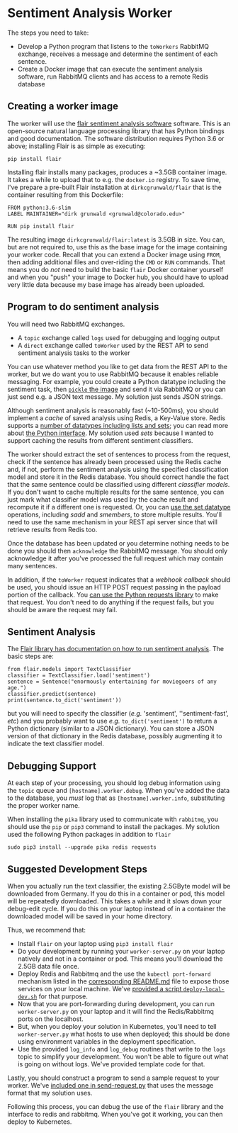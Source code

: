# Sentiment Analysis Worker

The steps you need to take:

+ Develop a Python program that listens to the `toWorkers` RabbitMQ exchange, receives a message and determine the sentiment of each sentence.
+ Create a Docker image that can execute the sentiment analysis software, run RabbitMQ clients and has access to a remote Redis database
## Creating a worker image
The worker will use the [flair sentiment analysis software](https://github.com/flairNLP/flair) software. This is an open-source natural language processing library that has Python bindings and good documentation. The software distribution requires Python 3.6 or above; installing Flair is as simple as executing:
```
pip install flair
```
Installing flair installs many packages, produces a ~3.5GB container image. It takes a while to upload that to e.g. the `docker.io` registry. To save time, I've prepare a pre-built Flair installation at `dirkcgrunwald/flair` that is the container resulting from this Dockerfile:
```
FROM python:3.6-slim
LABEL MAINTAINER="dirk grunwald <grunwald@colorado.edu>"

RUN pip install flair
``` 
The resulting image `dirkcgrunwald/flair:latest` is 3.5GB in size. You can, but are not required to, use this as the base image for the image containing your worker code. Recall that you can extend a Docker image using `FROM`, then adding additional files and over-riding the `CMD` or `RUN` commands. That means you do *not* need to build the basic `flair` Docker container yourself and when you "push" your image to Docker hub, you should have to upload very little data because my base image has already been uploaded.
## Program to do sentiment analysis

You will need two RabbitMQ exchanges.
+ A `topic` exchange called `logs` used for debugging and logging output
+ A `direct` exchange called `toWorker` used by the REST API to send sentiment analysis tasks to the worker

You can use whatever method you like to get data from the REST API to the worker, but we do want you to use RabbitMQ because it enables reliable messaging. For example, you could create a Python datatype including the sentiment task, then [`pickle` the image](https://stackoverflow.com/questions/30469575/how-to-pickle-and-unpickle-to-portable-string-in-python-3) and send it via RabbitMQ or you can just send e.g. a JSON text message. My solution just sends JSON strings.

Although sentiment analysis is reasonably fast (~10-500ms), you should implement a *cache* of saved analysis using Redis, a Key-Value store. Redis supports a [number of datatypes including lists and sets](https://redis.io/topics/data-types); you can read more about [the Python interface](https://github.com/andymccurdy/redis-py). My solution used *sets* because I wanted to support caching the results from different sentiment classifiers.

The worker should extract the set of sentences to process from the request, check if the sentence has already been processed using the Redis cache and, if not, perform the sentiment analysis using the specified classification model and store it in the Redis database. You should correct handle the fact that the same sentence could be classified using different *classifier models*. If you don't want to cache multiple results for the same sentence, you can just mark what classifier model was used by the cache result and recompute it if a different one is requested. Or, you can [use the set datatype](https://redis.io/commands#set) operations, including *sadd* and *smembers*, to store multiple results. You'll need to use the same mechanism in your REST api server since that will retrieve results from Redis too.

Once the database has been updated or you determine nothing needs to be done you should then `acknowledge` the RabbitMQ message. You should only acknowledge it after you've processed the full request which may contain many sentences.

In addition, if the `toWorker` request indicates that a *webhook callback* should be used, you should issue an HTTP POST request passing in the payload portion of the callback. You [can use the Python requests library](https://docs.python-requests.org/en/latest/user/quickstart/#make-a-request) to make that request. You don't need to do anything if the request fails, but you should be aware the request may fail.

## Sentiment Analysis
The [Flair library has documentation on how to run sentiment analysis](https://github.com/flairNLP/flair/blob/master/resources/docs/TUTORIAL_2_TAGGING.md#tagging-with-pre-trained-text-classification-models). The basic steps are:
```
from flair.models import TextClassifier
classifier = TextClassifier.load('sentiment')
sentence = Sentence("enormously entertaining for moviegoers of any age.")
classifier.predict(sentence)
print(sentence.to_dict('sentiment'))
```
but you will need to specify the classifier (*e.g.* 'sentiment', ''sentiment-fast', *etc*) and you probably want to use *e.g.* `to_dict('sentiment')` to return a Python dictionary (similar to a JSON dictionary). You can store a JSON version of that dictionary in the Redis database, possibly augmenting it to indicate the text classifier model.

## Debugging Support

At each step of your processing, you should log debug information using the `topic` queue and `[hostname].worker.debug`. When you've added the data to the database, you *must* log that as `[hostname].worker.info`, substituting the proper worker name.

When installing the `pika` library used to communicate with `rabbitmq`, you should use the `pip` or `pip3` command to install the packages. My solution used the following Python packages in addition to `flair`
```
sudo pip3 install --upgrade pika redis requests
```

## Suggested Development Steps

When you actually run the text classifier, the existing 2.5GByte model will be downloaded from Germany. If you do this in a container or pod, this model will be repeatedly downloaded. This takes a while and it slows down your debug-edit cycle. If you do this on your laptop instead of in a container the downloaded model will be saved in your home directory.

Thus, we recommend that:
* Install `flair` on your laptop using `pip3 install flair`
* Do your development by running your `worker-server.py` on your laptop natively and not in a container or pod. This means you'll download the 2.5GB data file once.
* Deploy Redis and Rabbitmq and the use the `kubectl port-forward` mechanism listed in the [corresponding README.md](../../conditions_cache/redis/README.md) file to expose those services on your local machine. We've [provided a script `deploy-local-dev.sh`](../deploy-local-dev.sh) for that purpose.
* Now that you are port-forwarding during development, you can run `worker-server.py` on your laptop and it will find the Redis/Rabbitmq ports on the localhost. 
* But, when you deploy your solution in Kubernetes, you'll need to tell `worker-server.py` what hosts to use when deployed; this should be done using environment variables in the deployment specification.
* Use the provided `log_info` and `log_debug` routines that write to the `logs` topic to simplify your development. You won't be able to figure out what is going on without logs. We've provided template code for that.

Lastly, you should construct a program to send a sample request to your worker. We've [included one in send-request.py](./send-request.py) that uses the message format that my solution uses.

Following this process, you can debug the use of the `flair` library and the interface to redis and rabbitmq. When you've got it working, you can then deploy to Kubernetes.
